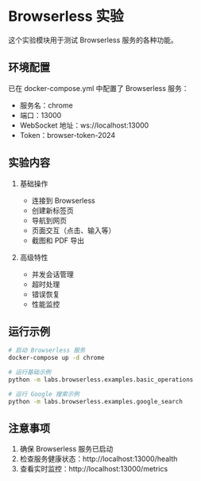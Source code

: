 # Browserless 实验

这个实验模块用于测试 Browserless 服务的各种功能。

## 环境配置

已在 docker-compose.yml 中配置了 Browserless 服务：
- 服务名：chrome
- 端口：13000
- WebSocket 地址：ws://localhost:13000
- Token：browser-token-2024

## 实验内容

1. 基础操作
   - 连接到 Browserless
   - 创建新标签页
   - 导航到网页
   - 页面交互（点击、输入等）
   - 截图和 PDF 导出

2. 高级特性
   - 并发会话管理
   - 超时处理
   - 错误恢复
   - 性能监控

## 运行示例

```bash
# 启动 Browserless 服务
docker-compose up -d chrome

# 运行基础示例
python -m labs.browserless.examples.basic_operations

# 运行 Google 搜索示例
python -m labs.browserless.examples.google_search
```

## 注意事项

1. 确保 Browserless 服务已启动
2. 检查服务健康状态：http://localhost:13000/health
3. 查看实时监控：http://localhost:13000/metrics 